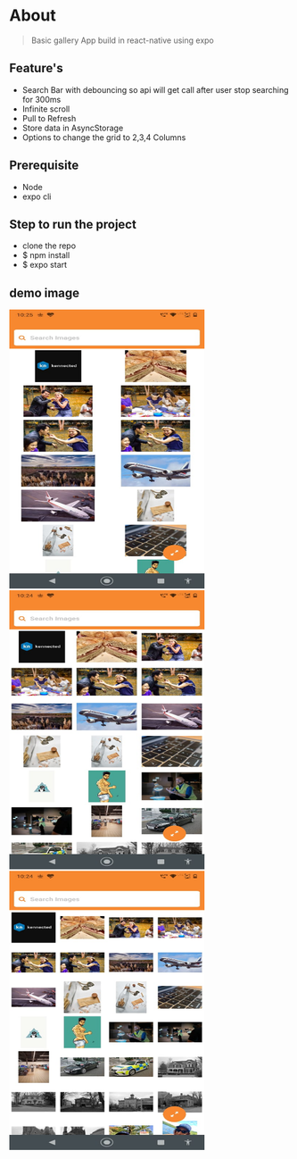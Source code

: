# About
> Basic gallery App build in react-native using expo
## Feature's
- Search Bar with debouncing so api will get call after user stop searching for 300ms
- Infinite scroll 
- Pull to Refresh
- Store data in AsyncStorage 
- Options to change the grid to 2,3,4 Columns

## Prerequisite
- Node 
- expo cli

## Step to run the project
- clone the repo
- $ npm install
- $ expo start 

## demo image
<img src="Images/grid_2.jpeg" width="350" height="500">
<img src="Images/grid_3.jpeg" width="350" height="500">
<img src="Images/grid_4.jpeg" width="350" height="500">
